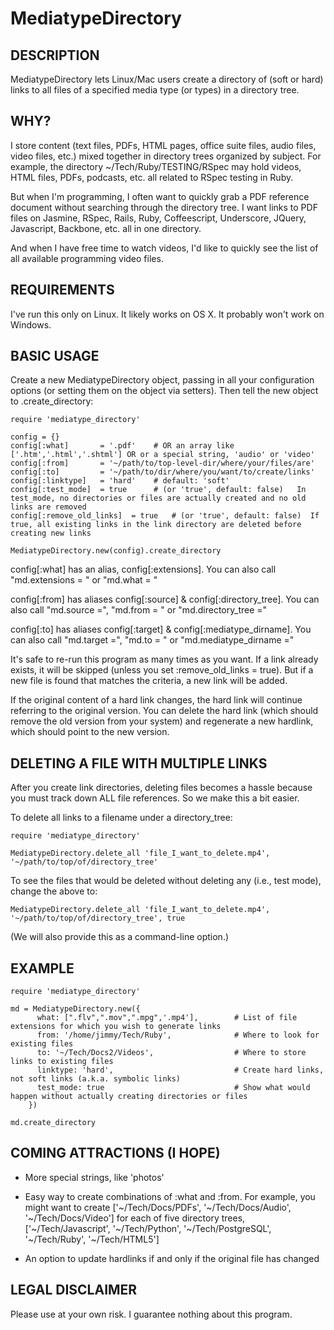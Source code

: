 # MediatypeDirectory

## DESCRIPTION

MediatypeDirectory lets Linux/Mac users create a directory of (soft or hard) links to all files of a specified media type (or types) in a directory tree.

## WHY?

I store content (text files, PDFs, HTML pages, office suite files, audio files, video files, etc.) mixed together in directory trees organized by subject. For example, the directory ~/Tech/Ruby/TESTING/RSpec may hold videos, HTML files, PDFs, podcasts, etc. all related to RSpec testing in Ruby.

But when I'm programming, I often want to quickly grab a PDF reference document without searching through the directory tree. I want links to PDF files on Jasmine, RSpec, Rails, Ruby, Coffeescript, Underscore, JQuery, Javascript, Backbone, etc. all in one directory.

And when I have free time to watch videos, I'd like to quickly see the list of all available programming video files.

## REQUIREMENTS

I've run this only on Linux. It likely works on OS X. It probably won't work on Windows.

## BASIC USAGE

Create a new MediatypeDirectory object, passing in all your configuration options (or setting them on the object via setters). Then tell the new object to .create_directory:

    require 'mediatype_directory'

    config = {}
    config[:what]       = '.pdf'    # OR an array like ['.htm','.html','.shtml'] OR or a special string, 'audio' or 'video'
    config[:from]       = '~/path/to/top-level-dir/where/your/files/are'
    config[:to]         = '~/path/to/dir/where/you/want/to/create/links'
    config[:linktype]   = 'hard'    # default: 'soft'
    config[:test_mode]  = true      # (or 'true', default: false)   In test_mode, no directories or files are actually created and no old links are removed
    config[:remove_old_links]  = true   # (or 'true', default: false)  If true, all existing links in the link directory are deleted before creating new links

    MediatypeDirectory.new(config).create_directory

config[:what] has an alias, config[:extensions]. You can also call "md.extensions = " or "md.what = "

config[:from] has aliases config[:source] & config[:directory_tree]. You can also call "md.source =", "md.from = " or "md.directory_tree ="

config[:to] has aliases config[:target] & config[:mediatype_dirname]. You can also call "md.target =", "md.to = " or "md.mediatype_dirname ="

It's safe to re-run this program as many times as you want. If a link already exists, it will be skipped (unless you set :remove_old_links = true). But if a new file is found that matches the criteria, a new link will be added.

If the original content of a hard link changes, the hard link will continue referring to the original version. You can delete the hard link (which should remove the old version from your system) and regenerate a new hardlink, which should point to the new version.

## DELETING A FILE WITH MULTIPLE LINKS

After you create link directories, deleting files becomes a hassle because you must track down ALL file references. So we make this a bit easier.

To delete all links to a filename under a directory_tree:

    require 'mediatype_directory'

    MediatypeDirectory.delete_all 'file_I_want_to_delete.mp4', '~/path/to/top/of/directory_tree'

To see the files that would be deleted without deleting any (i.e., test mode), change the above to:

    MediatypeDirectory.delete_all 'file_I_want_to_delete.mp4', '~/path/to/top/of/directory_tree', true

(We will also provide this as a command-line option.)

## EXAMPLE

    require 'mediatype_directory'

    md = MediatypeDirectory.new({
          what: [".flv",".mov",".mpg",'.mp4'],        # List of file extensions for which you wish to generate links
          from: '/home/jimmy/Tech/Ruby',              # Where to look for existing files
          to: '~/Tech/Docs2/Videos',                  # Where to store links to existing files
          linktype: 'hard',                           # Create hard links, not soft links (a.k.a. symbolic links)
          test_mode: true                             # Show what would happen without actually creating directories or files
        })

    md.create_directory

## COMING ATTRACTIONS (I HOPE)

* More special strings, like 'photos'

* Easy way to create combinations of :what and :from. For example, you might want to create ['~/Tech/Docs/PDFs', '~/Tech/Docs/Audio', '~/Tech/Docs/Video'] for each of five directory trees, ['~/Tech/Javascript', '~/Tech/Python', '~/Tech/PostgreSQL', '~/Tech/Ruby', '~/Tech/HTML5']

* An option to update hardlinks if and only if the original file has changed

## LEGAL DISCLAIMER

Please use at your own risk. I guarantee nothing about this program.

